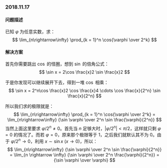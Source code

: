 ### 2018.11.17

#### 问题描述

已知 $\varphi$ 为任意实数，求：
$$
\lim_{n\rightarrow\infty} \prod_{k = 1}^n \cos{\varphi \over 2^k}
$$

#### 解决方案
首先你需要跳出 $\cos$ 的怪圈，想到 $\sin$ 的倍角公式：
$$
\sin x = 2\cos \frac{x}2 \sin \frac{x}2
$$

于是你发现可以继续展开下去，得到一堆 $\cos$ 相乘：
$$
\sin x = 2^n\cos \frac{x}2 \cos \frac{x}4 \cdots \cos \frac{x}{2^n} \sin \frac{x}{2^n}
$$

所以我们求的极限就是：
$$
\lim_{n\rightarrow\infty} \prod_{k = 1}^n \cos{\varphi \over 2^k} = \lim_{n\rightarrow\infty} {\sin \varphi \over 2^n \sin \frac{\varphi}{2^n}}
$$
当然上面这里要求 $\varphi/2^n \neq 0$。首先当 $n$ 足够大时，$|\varphi / 2^n| < \pi / 2$，这样就只剩 $\varphi = 0$ 的情况了。而若 $\varphi = 0$，原来那个极限等于 $1$，之后我们就默认其不为 $0$。由于 $\varphi / 2^n \rightarrow 0$，利用 $x \sim \sin x$ ($x \rightarrow 0$)，所以：
$$
\lim_{n\rightarrow\infty} {\sin \varphi \over 2^n \sin \frac{\varphi}{2^n}} = \lim_{n \rightarrow \infty} {\sin \varphi \over 2^n \frac{\varphi}{2^n}} = {\sin \varphi \over \varphi}
$$
